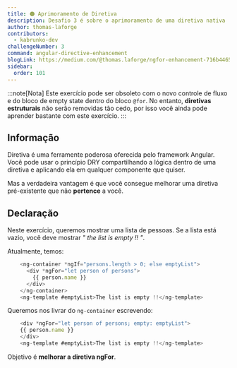 ```yaml
---
title: 🟠 Aprimoramento de Diretiva
description: Desafio 3 é sobre o aprimoramento de uma diretiva nativa
author: thomas-laforge
contributors:
  - kabrunko-dev
challengeNumber: 3
command: angular-directive-enhancement
blogLink: https://medium.com/@thomas.laforge/ngfor-enhancement-716b44656a6c
sidebar:
  order: 101
---
```


:::note[Nota]
Este exercício pode ser obsoleto com o novo controle de fluxo e do bloco de empty state dentro do bloco `@for`. No entanto, **diretivas estruturais** não serão removidas tão cedo, por isso você ainda pode aprender bastante com este exercício.
:::

## Informação

Diretiva é uma ferramente poderosa oferecida pelo framework Angular. Você pode usar o princípio DRY compartilhando a lógica dentro de uma diretiva e aplicando ela em qualquer componente que quiser.

Mas a verdadeira vantagem é que você consegue melhorar uma diretiva pré-existente que não **pertence** a você.

## Declaração

Neste exercício, queremos mostrar uma lista de pessoas. Se a lista está vazio, você deve mostrar _" the list is empty !! "_.

Atualmente, temos:

```typescript
    <ng-container *ngIf="persons.length > 0; else emptyList">
      <div *ngFor="let person of persons">
        {{ person.name }}
      </div>
    </ng-container>
    <ng-template #emptyList>The list is empty !!</ng-template>
```

Queremos nos livrar do `ng-container` escrevendo:

```typescript
    <div *ngFor="let person of persons; empty: emptyList">
    {{ person.name }}
    </div>
    <ng-template #emptyList>The list is empty !!</ng-template>
```

Objetivo é **melhorar a diretiva ngFor**.
